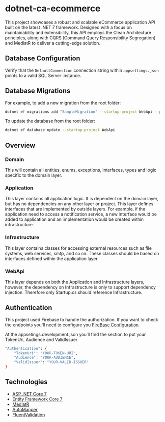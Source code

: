 # dotnet-ca-ecommerce
This project showcases a robust and scalable eCommerce application API built on the latest .NET 7 framework. Designed with a focus on maintainability and extensibility, this API employs the Clean Architecture principles, along with CQRS (Command Query Responsibility Segregation) and MediatR to deliver a cutting-edge solution.

## Database Configuration

Verify that the `DefaultConnection` connection string within `appsettings.json` points to a valid SQL Server instance.

## Database Migrations

For example, to add a new migration from the root folder:

```sh
dotnet ef migrations add "SampleMigration" --startup-project WebApi --project Infrastructure --output-dir Persistence\Migrations
```

To update the database from the root folder:

```sh
dotnet ef database update --startup-project WebApi
```

## Overview

### Domain
This will contain all entities, enums, exceptions, interfaces, types and logic specific to the domain layer.

### Application
This layer contains all application logic. It is dependent on the domain layer, but has no dependencies on any other layer or project. This layer defines interfaces that are implemented by outside layers. For example, if the application need to access a notification service, a new interface would be added to application and an implementation would be created within infrastructure.

### Infrastructure
This layer contains classes for accessing external resources such as file systems, web services, smtp, and so on. These classes should be based on interfaces defined within the application layer.

### WebApi
This layer depends on both the Application and Infrastructure layers, however, the dependency on Infrastructure is only to support dependency injection. Therefore only Startup.cs should reference Infrastructure.

## Authentication
This project used Firebase to handle the authorization. If you want to check the endpoints you'll need to configure you [FireBase Configuration](https://console.firebase.google.com/).

At the appsetings.development.json you'll find the section to put your TokenUri, Audience and ValidIssuer

```sh
"Authentication": {
    "TokenUri": "YOUR-TOKEN-URI",
    "Audience": "YOUR-AUDIENCE",
    "ValidIssuer": "YOUR-VALID-ISSUER"
}
```

## Technologies
- [ASP .NET Core 7](https://learn.microsoft.com/en-us/aspnet/core/introduction-to-aspnet-core?view=aspnetcore-7.0)
- [Entity Framework Core 7](https://learn.microsoft.com/en-us/ef/core/)
- [MediatR](https://github.com/jbogard/MediatR)
- [AutoMapper](https://automapper.org/)
- [FluentValidation](https://docs.fluentvalidation.net/en/latest/)

